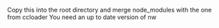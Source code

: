 Copy this into the root directory and merge node_modules with the one from ccloader
You need an up to date version of nw
